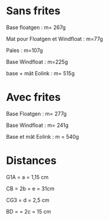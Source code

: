 # Sans frites 

Base floatgen : m= 267g

Mat pour Floatgen et Windfloat : m=77g

Pales : m=107g

Base Windfloat : m=225g

base + mât Eolink : m= 515g

# Avec frites

Base Floatgen : m= 277g

Base Windfloat : m= 241g

Base et mât Eolink : m = 540g

# Distances

G1A = a = 1,15 cm 

CB = 2b = e = 31cm

CG3 = d = 2,5 cm

BD = = 2c = 15 cm 

